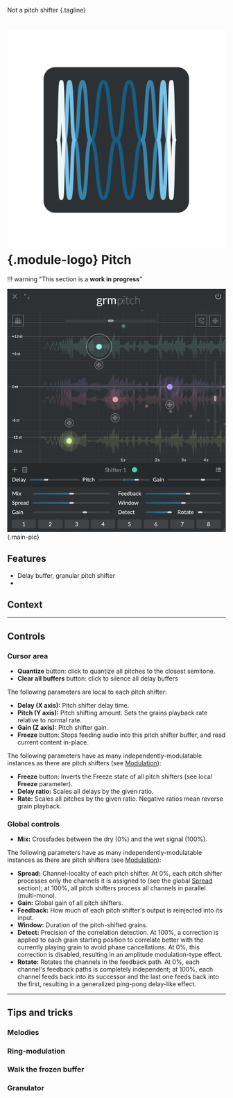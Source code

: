 Not a pitch shifter
{.tagline}

# ![Pitch module logo](../assets/images/modules/pitch/pitch.svg){.module-logo} Pitch

!!! warning "This section is a **work in progress**"

![Screenshot of the Pitch module](../assets/images/modules/pitch/pitch.png){.main-pic}

## Features

- Delay buffer, granular pitch shifter
-  

## Context

<!-- archetype of a pitch shifter; much more -->
<!-- focus on artifacts -->

---

## Controls

### Cursor area

- **Quantize** button: click to quantize all pitches to the closest semitone.
- **Clear all buffers** button: click to silence all delay buffers

The following parameters are local to each pitch shifter:

- **Delay (X axis):** Pitch shifter delay time.
- **Pitch (Y axis):** Pitch shifting amount. Sets the grains playback rate relative to normal rate.
- **Gain (Z axis):** Pitch shifter gain.
- **Freeze** button: Stops feeding audio into this pitch shifter buffer, and read current content in-place.

The following parameters have as many independently-modulatable instances as there are pitch shifters (see [Modulation](../atelier/modulation.md)):

- **Freeze** button: Inverts the Freeze state of all pitch shifters (see local **Freeze** parameter).
- **Delay ratio:** Scales all delays by the given ratio.
- **Rate:** Scales all pitches by the given ratio. Negative ratios mean reverse grain playback.

### Global controls

- **Mix:** Crossfades between the dry (0%) and the wet signal (100%).

The following parameters have as many independently-modulatable instances as there are pitch shifters (see [Modulation](../atelier/modulation.md)):

- **Spread:** Channel-locality of each pitch shifter. At 0%, each pitch shifter processes only the channels it is assigned to (see the global [Spread](../atelier/multichannel.md#spread) section); at 100%, all pitch shifters process all channels in parallel (multi-mono).
- **Gain:** Global gain of all pitch shifters.
- **Feedback:** How much of each pitch shifter's output is reinjected into its input.
- **Window:** Duration of the pitch-shifted grains.
- **Detect:** Precision of the correlation detection. At 100%, a correction is applied to each grain starting position to correlate better with the currently playing grain to avoid phase cancellations. At 0%, this correction is disabled, resulting in an amplitude modulation-type effect.
- **Rotate:** Rotates the channels in the feedback path. At 0%, each channel's feedback paths is completely independent; at 100%, each channel feeds back into its successor and the last one feeds back into the first, resulting in a generalized ping-pong delay-like effect.

---

## Tips and tricks

### Melodies

### Ring-modulation

### Walk the frozen buffer

### Granulator

<!-- doesn't repitch when moving Delay -->
